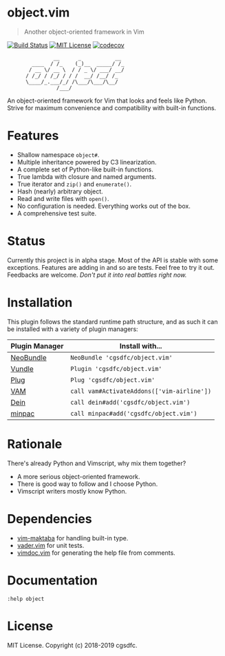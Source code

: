 # object.vim
> Another object-oriented framework in Vim

[![Build Status](https://travis-ci.org/cgsdfc/object.vim.svg?branch=master)](https://travis-ci.org/cgsdfc/object.vim)
[![MIT License](https://img.shields.io/badge/license-MIT-blue.svg?style=flat-square)](LICENSE)
[![codecov](https://codecov.io/gh/cgsdfc/object.vim/branch/master/graph/badge.svg)](https://codecov.io/gh/cgsdfc/object.vim)

```
               __      _           __
        ____  / /_    (_)__  _____/ /_
       / __ \/ __ \  / / _ \/ ___/ __/
      / /_/ / /_/ / / /  __/ /__/ /_
      \____/_.___/_/ /\___/\___/\__/
                /___/
```
An object-oriented framework for Vim that looks and feels like Python.
Strive for maximum convenience and compatibility with built-in functions.

# Features

* Shallow namespace `object#`.
* Multiple inheritance powered by C3 linearization.
* A complete set of Python-like built-in functions.
* True lambda with closure and named arguments.
* True iterator and `zip()` and `enumerate()`.
* Hash (nearly) arbitrary object.
* Read and write files with `open()`.
* No configuration is needed. Everything works out of the box.
* A comprehensive test suite.

# Status
Currently this project is in alpha stage. Most of the API is stable with some exceptions.
Features are adding in and so are tests. Feel free to try it out. Feedbacks are welcome.
_Don't put it into real battles right now._

# Installation
This plugin follows the standard runtime path structure,
and as such it can be installed with a variety of plugin managers:

| Plugin Manager  | Install with... |
| -------------   | ------------- |
| [NeoBundle][4] | `NeoBundle 'cgsdfc/object.vim'` |
| [Vundle][5]    | `Plugin 'cgsdfc/object.vim'` |
| [Plug][6]      | `Plug 'cgsdfc/object.vim'` |
| [VAM][7]       | `call vam#ActivateAddons(['vim-airline'])` |
| [Dein][8]      | `call dein#add('cgsdfc/object.vim')` |
| [minpac][9]    | `call minpac#add('cgsdfc/object.vim')` |

# Rationale
There's already Python and Vimscript, why mix them together?

* A more serious object-oriented framework.
* There is good way to follow and I choose Python.
* Vimscript writers mostly know Python.

# Dependencies

* [vim-maktaba][1] for handling built-in type.
* [vader.vim][2] for unit tests.
* [vimdoc.vim][3] for generating the help file from comments.

# Documentation

`:help object`

# License

MIT License. Copyright (c) 2018-2019 cgsdfc.

[1]: https://github.com/google/vim-maktaba
[2]: https://github.com/junegunn/vader.vim
[3]: https://github.com/google/vimdoc

[4]: https://github.com/Shougo/neobundle.vim
[5]: https://github.com/VundleVim/Vundle.vim
[6]: https://github.com/junegunn/vim-plug
[7]: https://github.com/MarcWeber/vim-addon-manager
[8]: https://github.com/Shougo/dein.vim
[9]: https://github.com/k-takata/minpac/
